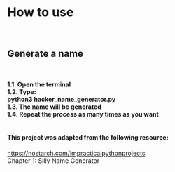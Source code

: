 <h1>How to use</h1> 
<br>
<h2>Generate a name</h2>
<br>
<p>
<b>1.1. Open the terminal</b>
<br>
<b>1.2. Type:</b>
<br>
<b>python3 hacker_name_generator.py</b>
<br>
<b>1.3. The name will be generated</b>
<br>
<b>1.4. Repeat the process as many times as you want</b>
<br>
<br>

<h4>This project was adapted from the following resource:</h4>
<a href="https://nostarch.com/impracticalpythonprojects
">https://nostarch.com/impracticalpythonprojects</a>
<br>
Chapter 1: Silly Name Generator





